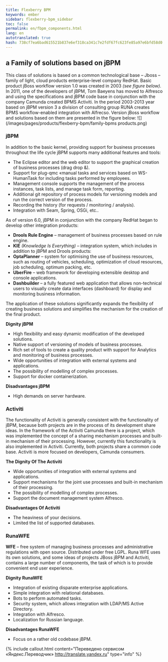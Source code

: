 ```yaml
--- 
title: Flexberry BPM 
keywords: ember 
sidebar: flexberry-bpm_sidebar 
toc: false 
permalink: en/fbpm_components.html 
lang: en 
autotranslated: true 
hash: 738cf7ea6bad615521b837e6ef318ca341c7e2fdf67fc623fe85a97e6bfd58d0 
--- 
```


## a Family of solutions based on jBPM 

This class of solutions is based on a common technological base – Jboss – family of light, cloud products enterprise-level company RedHat. 
Basic product jBoss workflow version 1.0 was created in 2003 *(see figure below).* In 2011, one of the developers of jBPM, Tom Baeyens has moved to Alfresco and using the specifications and jBPM code base in conjunction with the company Camunda created BPMS Activiti. 
In the period 2003-2013 year based on jBPM version 3 a division of consulting group RUNA creates BPMS workflow-enabled integration with Alfrecso. 
Version jBoss workflow and solutions based on them are presented in the figure below: 
![](/images/pages/products/flexberry-bpm/family-bpms products.png) 

### jBPM 
In addition to the basic kernel, providing support for business processes throughout the life cycle jBPM supports many additional features and tools: 
* The Eclipse editor and the web editor to support the graphical creation of business processes (drag drop &). 
* Support for plug-qmc «manual tasks and services based on WS-HumanTask for including tasks performed by employees. 
* Management console supports the management of the process instances, task lists, and manage task form, reporting. 
* Additional git repository of process models for versioning models and run the correct version of the process. 
* Recording the history (for requests / monitoring / analysis). 
* Integration with Seam, Spring, OSGi, etc.. 

As of version 6.0, jBPM in conjunction with the company RedHat began to develop other integration products: 
* **Drools Rule Engine** – management of business processes based on rule engine. 
* **KIE** *(Knowledge Is Everything)* – integration system, which includes in addition to jBPM and Drools products: 
* **OptaPlanner** – system for optimising the use of business resources, such as routing of vehicles, scheduling, optimization of cloud resources, job scheduling, optimum packing, etc. 
* **UberFire** – web framework for developing extensible desktop and console applications. 
* **Dashbuilder** – a fully featured web application that allows non-technical users to visually create data interfaces (dashboard) for display and monitoring business information. 

The application of these solutions significantly expands the flexibility of creating business solutions and simplifies the mechanism for the creation of the final product. 

**Dignity jBPM** 
* High flexibility and easy dynamic modification of the developed solutions. 
* Native support of versioning of models of business processes.
* Rich set of tools to create a quality product with support for Analytics and monitoring of business processes. 
* Wide opportunities of integration with external systems and applications. 
* The possibility of modelling of complex processes. 
* Support for docker containerization. 

**Disadvantages jBPM** 
* High demands on server hardware. 

### Activiti 
The functionality of Activiti is generally consistent with the functionality of jBPM, because both projects are in the process of its development share ideas. 
In the framework of the Activiti Camunda there is a project, which was implemented the concept of a sharing mechanism processes and built-in mechanism of their processing. However, currently this functionality is also implemented in Activiti. 
Currently, both projects share a common code base. Activiti is more focused on developers, Camunda consumers. 

**The Dignity Of The Activiti** 
* Wide opportunities of integration with external systems and applications. 
* Support mechanisms for the joint use processes and built-in mechanism of their processing. 
* The possibility of modelling of complex processes. 
* Support the document management system Alfresco. 

**Disadvantages Of Activiti** 
* The heaviness of your decisions. 
* Limited the list of supported databases. 

### RunaWFE 
**WFE** – free system of managing business processes and administrative regulations with open source. Distributed under free LGPL. Runa WFE uses its own solutions, and some ideas of projects JBoss jBPM and Activiti, contains a large number of components, the task of which is to provide convenient end user experience. 

**Dignity RunaWFE** 
* Integration of existing disparate enterprise applications. 
* Simple integration with relational databases. 
* Bots to perform automated tasks. 
* Security system, which allows integration with LDAP/MS Active Directory. 
* Integration with Alfresco. 
* Localization for Russian language. 

**Disadvantages RunaWFE** 
* Focus on a rather old codebase jBPM. 




{% include callout.html content="Переведено сервисом «Яндекс.Переводчик» <http://translate.yandex.ru>" type="info" %}